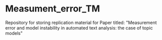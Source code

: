 # Measument_error_TM
Repository for storing replication material for Paper titled: "Measurement error and model instability in automated text analysis: the case of topic models"
